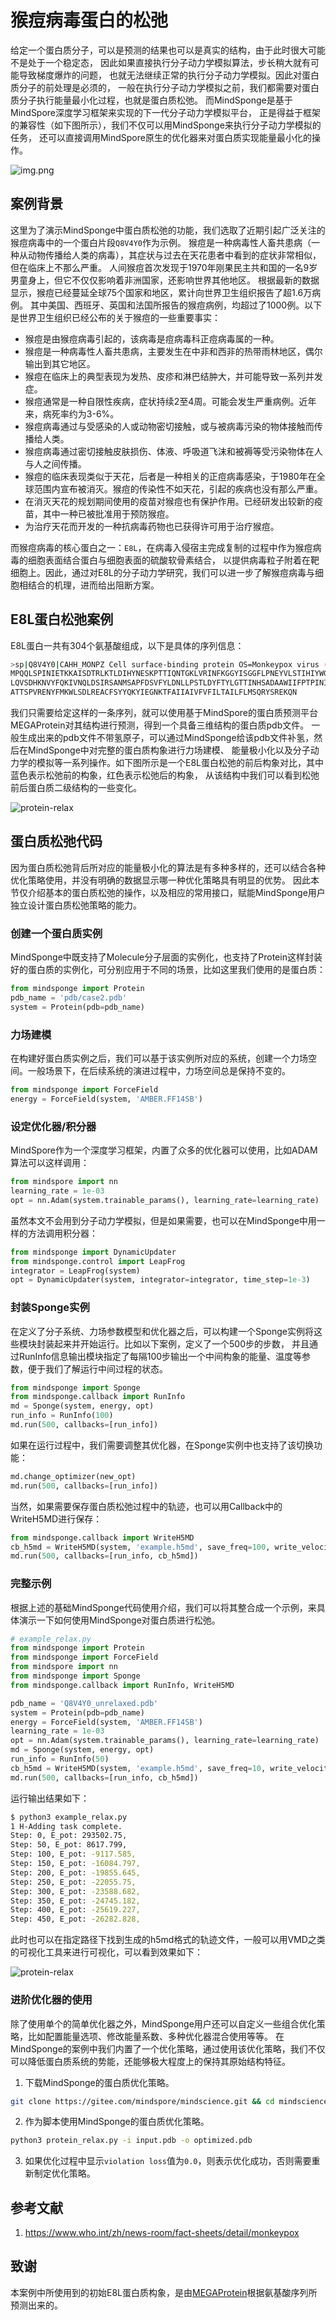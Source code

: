 # 猴痘病毒蛋白的松弛

给定一个蛋白质分子，可以是预测的结果也可以是真实的结构，由于此时很大可能不是处于一个稳定态，
因此如果直接执行分子动力学模拟算法，步长稍大就有可能导致梯度爆炸的问题，
也就无法继续正常的执行分子动力学模拟。因此对蛋白质分子的前处理是必须的，
一般在执行分子动力学模拟之前，我们都需要对蛋白质分子执行能量最小化过程，也就是蛋白质松弛。
而MindSponge是基于MindSpore深度学习框架来实现的下一代分子动力学模拟平台，
正是得益于框架的兼容性（如下图所示），我们不仅可以用MindSponge来执行分子动力学模拟的任务，
还可以直接调用MindSpore原生的优化器来对蛋白质实现能量最小化的操作。

![img.png](../../../docs/img.png)

## 案例背景

这里为了演示MindSponge中蛋白质松弛的功能，我们选取了近期引起广泛关注的猴痘病毒中的一个蛋白片段`Q8V4Y0`作为示例。
猴痘是一种病毒性人畜共患病（一种从动物传播给人类的病毒），其症状与过去在天花患者中看到的症状非常相似，但在临床上不那么严重。
人间猴痘首次发现于1970年刚果民主共和国的一名9岁男童身上，但它不仅仅影响着非洲国家，还影响世界其他地区。
根据最新的数据显示，猴痘已经蔓延全球75个国家和地区，累计向世界卫生组织报告了超1.6万病例。
其中美国、西班牙、英国和法国所报告的猴痘病例，均超过了1000例。以下是世界卫生组织已经公布的关于猴痘的一些重要事实：

- 猴痘是由猴痘病毒引起的，该病毒是痘病毒科正痘病毒属的一种。
- 猴痘是一种病毒性人畜共患病，主要发生在中非和西非的热带雨林地区，偶尔输出到其它地区。
- 猴痘在临床上的典型表现为发热、皮疹和淋巴结肿大，并可能导致一系列并发症。
- 猴痘通常是一种自限性疾病，症状持续2至4周。可能会发生严重病例。近年来，病死率约为3-6%。
- 猴痘病毒通过与受感染的人或动物密切接触，或与被病毒污染的物体接触而传播给人类。
- 猴痘病毒通过密切接触皮肤损伤、体液、呼吸道飞沫和被褥等受污染物体在人与人之间传播。
- 猴痘的临床表现类似于天花，后者是一种相关的正痘病毒感染，于1980年在全球范围内宣布被消灭。猴痘的传染性不如天花，引起的疾病也没有那么严重。
- 在消灭天花的规划期间使用的疫苗对猴痘也有保护作用。已经研发出较新的疫苗，其中一种已被批准用于预防猴痘。
- 为治疗天花而开发的一种抗病毒药物也已获得许可用于治疗猴痘。

而猴痘病毒的核心蛋白之一：`E8L`，在病毒入侵宿主完成复制的过程中作为猴痘病毒的细胞表面结合蛋白与细胞表面的硫酸软骨素结合，
以提供病毒粒子附着在靶细胞上。因此，通过对E8L的分子动力学研究，我们可以进一步了解猴痘病毒与细胞相结合的机理，进而给出阻断方案。

## E8L蛋白松弛案例

E8L蛋白一共有304个氨基酸组成，以下是具体的序列信息：

```bash
>sp|Q8V4Y0|CAHH_MONPZ Cell surface-binding protein OS=Monkeypox virus (strain Zaire-96-I-16) OX=619591 GN=E8L PE=2 SV=1
MPQQLSPINIETKKAISDTRLKTLDIHYNESKPTTIQNTGKLVRINFKGGYISGGFLPNEYVLSTIHIYWGKEDDYGSNHLIDVYKYSGEINLVHWNKKKYSSYEEAKKHDDGIIIIAIF
LQVSDHKNVYFQKIVNQLDSIRSANMSAPFDSVFYLDNLLPSTLDYFTYLGTTINHSADAAWIIFPTPINIHSDQLSKFRTLLSSSNHEGKPHYITENYRNPYKLNDDTQVYYSGEIIRA
ATTSPVRENYFMKWLSDLREACFSYYQKYIEGNKTFAIIAIVFVFILTAILFLMSQRYSREKQN
```

我们只需要给定这样的一条序列，就可以使用基于MindSpore的蛋白质预测平台MEGAProtein对其结构进行预测，得到一个具备三维结构的蛋白质pdb文件。
一般生成出来的pdb文件不带氢原子，可以通过MindSponge给该pdb文件补氢，然后在MindSponge中对完整的蛋白质构象进行力场建模、
能量极小化以及分子动力学的模拟等一系列操作。如下图所示是一个E8L蛋白松弛的前后构象对比，其中蓝色表示松弛前的构象，红色表示松弛后的构象，
从该结构中我们可以看到松弛前后蛋白质二级结构的一些变化。

![protein-relax](../../../docs/Q8V4Y0.png)

## 蛋白质松弛代码

因为蛋白质松弛背后所对应的能量极小化的算法是有多种多样的，还可以结合各种优化策略使用，并没有明确的数据显示哪一种优化策略具有明显的优势。
因此本节仅介绍基本的蛋白质松弛的操作，以及相应的常用接口，赋能MindSponge用户独立设计蛋白质松弛策略的能力。

### 创建一个蛋白质实例

MindSponge中既支持了Molecule分子层面的实例化，也支持了Protein这样封装好的蛋白质的实例化，可分别应用于不同的场景，比如这里我们使用的是蛋白质：

```python
from mindsponge import Protein
pdb_name = 'pdb/case2.pdb'
system = Protein(pdb=pdb_name)
```

### 力场建模

在构建好蛋白质实例之后，我们可以基于该实例所对应的系统，创建一个力场空间。一般场景下，在后续系统的演进过程中，力场空间总是保持不变的。

```python
from mindsponge import ForceField
energy = ForceField(system, 'AMBER.FF14SB')
```

### 设定优化器/积分器

MindSpore作为一个深度学习框架，内置了众多的优化器可以使用，比如ADAM算法可以这样调用：

```python
from mindspore import nn
learning_rate = 1e-03
opt = nn.Adam(system.trainable_params(), learning_rate=learning_rate)
```

虽然本文不会用到分子动力学模拟，但是如果需要，也可以在MindSponge中用一样的方法调用积分器：

```python
from mindsponge import DynamicUpdater
from mindsponge.control import LeapFrog
integrator = LeapFrog(system)
opt = DynamicUpdater(system, integrator=integrator, time_step=1e-3)
```

### 封装Sponge实例

在定义了分子系统、力场参数模型和优化器之后，可以构建一个Sponge实例将这些模块封装起来并开始运行。比如以下案例，定义了一个500步的步数，
并且通过RunInfo信息输出模块指定了每隔100步输出一个中间构象的能量、温度等参数，便于我们了解运行中间过程的状态。

```python
from mindsponge import Sponge
from mindsponge.callback import RunInfo
md = Sponge(system, energy, opt)
run_info = RunInfo(100)
md.run(500, callbacks=[run_info])
```

如果在运行过程中，我们需要调整其优化器，在Sponge实例中也支持了该切换功能：

```python
md.change_optimizer(new_opt)
md.run(500, callbacks=[run_info])
```

当然，如果需要保存蛋白质松弛过程中的轨迹，也可以用Callback中的WriteH5MD进行保存：

```python
from mindsponge.callback import WriteH5MD
cb_h5md = WriteH5MD(system, 'example.h5md', save_freq=100, write_velocity=True, write_force=True)
md.run(500, callbacks=[run_info, cb_h5md])
```

### 完整示例

根据上述的基础MindSponge代码使用介绍，我们可以将其整合成一个示例，来具体演示一下如何使用MindSponge对蛋白质进行松弛。

```python
# example_relax.py
from mindsponge import Protein
from mindsponge import ForceField
from mindspore import nn
from mindsponge import Sponge
from mindsponge.callback import RunInfo, WriteH5MD

pdb_name = 'Q8V4Y0_unrelaxed.pdb'
system = Protein(pdb=pdb_name)
energy = ForceField(system, 'AMBER.FF14SB')
learning_rate = 1e-03
opt = nn.Adam(system.trainable_params(), learning_rate=learning_rate)
md = Sponge(system, energy, opt)
run_info = RunInfo(50)
cb_h5md = WriteH5MD(system, 'example.h5md', save_freq=10, write_velocity=True, write_force=True)
md.run(500, callbacks=[run_info, cb_h5md])
```

运行输出结果如下：

```bash
$ python3 example_relax.py
1 H-Adding task complete.
Step: 0, E_pot: 293502.75,
Step: 50, E_pot: 8617.799,
Step: 100, E_pot: -9117.585,
Step: 150, E_pot: -16084.797,
Step: 200, E_pot: -19855.645,
Step: 250, E_pot: -22055.75,
Step: 300, E_pot: -23588.682,
Step: 350, E_pot: -24745.182,
Step: 400, E_pot: -25619.227,
Step: 450, E_pot: -26282.828,
```

此时也可以在指定路径下找到生成的h5md格式的轨迹文件，一般可以用VMD之类的可视化工具来进行可视化，可以看到效果如下：

![protein-relax](../../../docs/Q8V4Y0.gif)

### 进阶优化器的使用

除了使用单个的简单优化器之外，MindSponge用户还可以自定义一些组合优化策略，比如配置能量选项、修改能量系数、多种优化器混合使用等等。
在MindSponge的案例中我们内置了一个优化策略，通过使用该优化策略，我们不仅可以降低蛋白质系统的势能，还能够极大程度上的保持其原始结构特征。

1. 下载MindSponge的蛋白质优化策略。

```bash
git clone https://gitee.com/mindspore/mindscience.git && cd mindscience/MindSPONGE/applications/molecular_dynamics/protein_relaxation/
```

2. 作为脚本使用MindSponge的蛋白质优化策略。

```bash
python3 protein_relax.py -i input.pdb -o optimized.pdb
```

3. 如果优化过程中显示`violation loss`值为`0.0`，则表示优化成功，否则需要重新制定优化策略。

## 参考文献

1. https://www.who.int/zh/news-room/fact-sheets/detail/monkeypox

## 致谢

本案例中所使用到的初始E8L蛋白质构象，是由[MEGAProtein](https://gitee.com/mindspore/mindscience/tree/9ec9fa5fe1ea3f9fa77ef734326ca94797913c81/MindSPONGE/applications/MEGAProtein)根据氨基酸序列所预测出来的。
